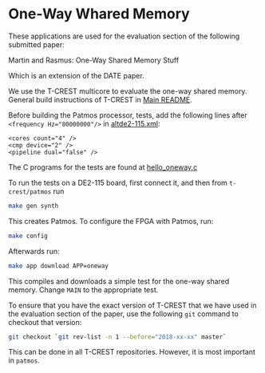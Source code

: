 # One-Way Whared Memory

These applications are used for the evaluation section of the following submitted paper:

Martin and Rasmus: One-Way Shared Memory Stuff

Which is an extension of the DATE paper.


We use the T-CREST multicore to evaluate the one-way shared memory.
General build instructions of T-CREST in [Main README](../../../README.md).

Before building the Patmos processor,  tests, add the following lines after `<frequency Hz="80000000"/>` in 
[altde2-115.xml](../../../hardware/config/altde2-115.xml):
```
<cores count="4" />
<cmp device="2" />
<pipeline dual="false" />
```

The C programs for the tests are found at 
[hello_oneway.c](hello_oneway.c)

To run the tests on a DE2-115 board, first connect it, 
and then from `t-crest/patmos` run 
```bash
make gen synth
```
This creates Patmos. To configure the FPGA with Patmos, run:
```bash
make config
```
Afterwards run:
```bash
make app download APP=oneway 
```
This compiles and downloads a simple test for the one-way shared memory.
Change `MAIN` to the appropriate test.

To ensure that you have the exact version of T-CREST that we have used in the
evaluation section of the paper, use the following `git` command to checkout that version:

```bash
git checkout `git rev-list -n 1 --before="2018-xx-xx" master`
```

This can be done in all T-CREST repositories. However, it is most important
in `patmos`.
